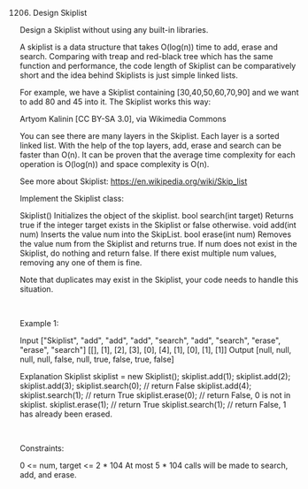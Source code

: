 1206. Design Skiplist

Design a Skiplist without using any built-in libraries.

A skiplist is a data structure that takes O(log(n)) time to add, erase and search. Comparing with treap and red-black tree which has the same function and performance, the code length of Skiplist can be comparatively short and the idea behind Skiplists is just simple linked lists.

For example, we have a Skiplist containing [30,40,50,60,70,90] and we want to add 80 and 45 into it. The Skiplist works this way:


Artyom Kalinin [CC BY-SA 3.0], via Wikimedia Commons

You can see there are many layers in the Skiplist. Each layer is a sorted linked list. With the help of the top layers, add, erase and search can be faster than O(n). It can be proven that the average time complexity for each operation is O(log(n)) and space complexity is O(n).

See more about Skiplist: https://en.wikipedia.org/wiki/Skip_list

Implement the Skiplist class:

Skiplist() Initializes the object of the skiplist.
bool search(int target) Returns true if the integer target exists in the Skiplist or false otherwise.
void add(int num) Inserts the value num into the SkipList.
bool erase(int num) Removes the value num from the Skiplist and returns true. If num does not exist in the Skiplist, do nothing and return false. If there exist multiple num values, removing any one of them is fine.

Note that duplicates may exist in the Skiplist, your code needs to handle this situation.

 

Example 1:

Input
["Skiplist", "add", "add", "add", "search", "add", "search", "erase", "erase", "search"]
[[], [1], [2], [3], [0], [4], [1], [0], [1], [1]]
Output
[null, null, null, null, false, null, true, false, true, false]

Explanation
Skiplist skiplist = new Skiplist();
skiplist.add(1);
skiplist.add(2);
skiplist.add(3);
skiplist.search(0); // return False
skiplist.add(4);
skiplist.search(1); // return True
skiplist.erase(0);  // return False, 0 is not in skiplist.
skiplist.erase(1);  // return True
skiplist.search(1); // return False, 1 has already been erased.

 

Constraints:

0 <= num, target <= 2 * 104
At most 5 * 104 calls will be made to search, add, and erase.